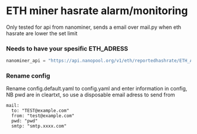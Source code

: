 # ETH miner hasrate alarm/monitoring

Only tested for api from nanominer, sends a email over mail.py when eth hasrate are lower the set limit

### Needs to have your spesific ETH_ADRESS

```python
nanominer_api = "https://api.nanopool.org/v1/eth/reportedhashrate/ETH_ADRESS"
```

### Rename config 
Rename config.default.yaml to config.yaml and enter information in config, NB pwd are in cleartxt, so use a disposable email adress to send from 

``` shell
mail:
  to: "TEST@example.com"
  from: "test@example.com"
  pwd: "pwd"
  smtp: "smtp.xxxx.com"
```
